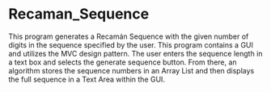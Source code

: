 # Recaman_Sequence
This program generates a Recamán Sequence with the given number of digits in the sequence specified by the user.  This program contains a GUI and utilizes the MVC design pattern.  The user enters the sequence length in a text box and selects the generate sequence button.  From there, an algorithm stores the sequence numbers in an Array List and then displays the full sequence in a Text Area within the GUI.
